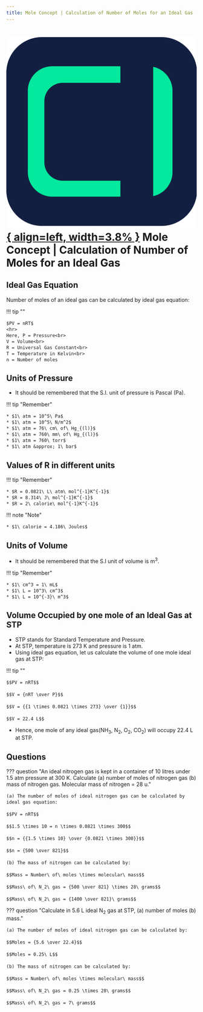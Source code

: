 ```yaml
---
title: Mole Concept | Calculation of Number of Moles for an Ideal Gas
---
```


# [![ChemistryEdu Logo](../../images/favicon.svg){ align=left, width=3.8% }](../../index.md)  Mole Concept | Calculation of Number of Moles for an Ideal Gas

## Ideal Gas Equation

Number of moles of an ideal gas can be calculated by ideal gas equation:

!!! tip ""
          
    $PV = nRT$
    <hr>
    Here, P = Pressure<br>
    V = Volume<br>
    R = Universal Gas Constant<br>
    T = Temperature in Kelvin<br>
    n = Number of moles

## Units of Pressure

* It should be remembered that the S.I. unit of pressure is Pascal (Pa).

!!! tip "Remember"

    * $1\ atm = 10^5\ Pa$
    * $1\ atm = 10^5\ N/m^2$
    * $1\ atm = 76\ cm\ of\ Hg_{(l)}$
    * $1\ atm = 760\ mm\ of\ Hg_{(l)}$
    * $1\ atm = 760\ torr$
    * $1\ atm &approx; 1\ bar$

## Values of R in different units

!!! tip "Remember"

    * $R = 0.0821\ L\ atm\ mol^{-1}K^{-1}$
    * $R = 8.314\ J\ mol^{-1}K^{-1}$
    * $R = 2\ calorie\ mol^{-1}K^{-1}$

!!! note "Note"

    * $1\ calorie = 4.186\ Joules$

## Units of Volume

* It should be remembered that the S.I unit of volume is m<sup>3</sup>.

!!! tip "Remember"

    * $1\ cm^3 = 1\ mL$
    * $1\ L = 10^3\ cm^3$
    * $1\ L = 10^{-3}\ m^3$

## Volume Occupied by one mole of an Ideal Gas at STP

* STP stands for Standard Temperature and Pressure.
* At STP, temperature is 273 K and pressure is 1 atm.
* Using ideal gas equation, let us calculate the volume of one mole ideal gas at STP:

!!! tip ""

    $$PV = nRT$$

    $$V = {nRT \over P}$$

    $$V = {{1 \times 0.0821 \times 273} \over {1}}$$

    $$V = 22.4 L$$

* Hence, one mole of any ideal gas(NH<sub>3</sub>, N<sub>2</sub>, O<sub>2</sub>, CO<sub>2</sub>) will occupy 22.4 L at STP.

## Questions

??? question "An ideal nitrogen gas is kept in a container of 10 litres under 1.5 atm pressure at 300 K. Calculate (a) number of moles of nitrogen gas (b) mass of nitrogen gas. Molecular mass of nitrogen = 28 u."

    (a) The number of moles of ideal nitrogen gas can be calculated by ideal gas equation:
              
    $$PV = nRT$$
              
    $$1.5 \times 10 = n \times 0.0821 \times 300$$
              
    $$n = {{1.5 \times 10} \over {0.0821 \times 300}}$$
              
    $$n = {500 \over 821}$$
              
    (b) The mass of nitrogen can be calculated by:
              
    $$Mass = Number\ of\ moles \times molecular\ mass$$
              
    $$Mass\ of\ N_2\ gas = {500 \over 821} \times 28\ grams$$
              
    $$Mass\ of\ N_2\ gas = {1400 \over 821}\ grams$$

??? question "Calculate in 5.6 L ideal N<sub>2</sub> gas at STP, (a) number of moles (b) mass."

    (a) The number of moles of ideal nitrogen gas can be calculated by:

    $$Moles = {5.6 \over 22.4}$$
              
    $$Moles = 0.25\ L$$
              
    (b) The mass of nitrogen can be calculated by:

    $$Mass = Number\ of\ moles \times molecular\ mass$$
    
    $$Mass\ of\ N_2\ gas = 0.25 \times 28\ grams$$
              
    $$Mass\ of\ N_2\ gas = 7\ grams$$